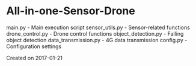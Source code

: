 # All-in-one-Sensor-Drone
main.py - Main execution script
sensor_utils.py - Sensor-related functions
drone_control.py - Drone control functions
object_detection.py - Falling object detection
data_transmission.py - 4G data transmission
config.py - Configuration settings


Created on 2017-01-21
